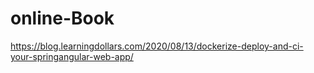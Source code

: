 # online-Book


https://blog.learningdollars.com/2020/08/13/dockerize-deploy-and-ci-your-springangular-web-app/ 
